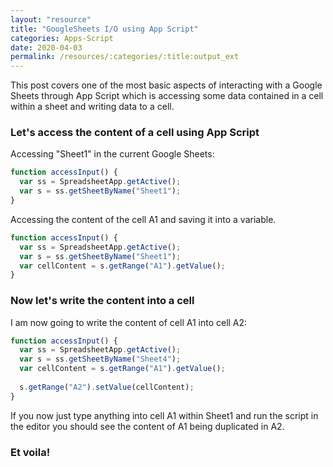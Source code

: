 ```yaml
---
layout: "resource"
title: "GoogleSheets I/O using App Script"
categories: Apps-Script
date: 2020-04-03
permalink: /resources/:categories/:title:output_ext
---
```


This post covers one of the most basic aspects of interacting with a Google Sheets through App Script which is accessing some data contained in a cell within a sheet and writing data to a cell. 


### Let's access the content of a cell using App Script

Accessing "Sheet1" in the current Google Sheets:
```javascript
function accessInput() {
  var ss = SpreadsheetApp.getActive();
  var s = ss.getSheetByName("Sheet1");
}
```

Accessing the content of the cell A1 and saving it into a variable.
```javascript
function accessInput() {
  var ss = SpreadsheetApp.getActive();
  var s = ss.getSheetByName("Sheet1");
  var cellContent = s.getRange("A1").getValue();
}
```

### Now let's write the content into a cell

I am now going to write the content of cell A1 into cell A2:
```javascript
function accessInput() {
  var ss = SpreadsheetApp.getActive();
  var s = ss.getSheetByName("Sheet4");
  var cellContent = s.getRange("A1").getValue();
  
  s.getRange("A2").setValue(cellContent);
}
```
If you now just type anything into cell A1 within Sheet1 and run the script in the editor you should see the content of A1 being duplicated in A2.

### Et voila!